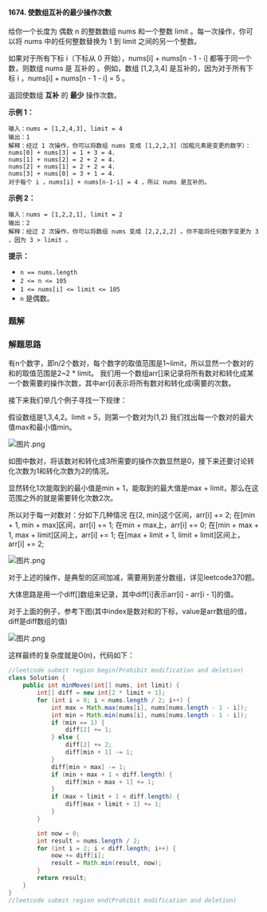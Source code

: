 #### 1674. 使数组互补的最少操作次数

给你一个长度为 偶数 n 的整数数组 nums 和一个整数 limit 。每一次操作，你可以将 nums 中的任何整数替换为 1 到 limit 之间的另一个整数。

如果对于所有下标 i（下标从 0 开始），nums[i] + nums[n - 1 - i] 都等于同一个数，则数组 nums 是 互补的 。例如，数组 [1,2,3,4] 是互补的，因为对于所有下标 i ，nums[i] + nums[n - 1 - i] = 5 。

返回使数组 **互补** 的 **最少** 操作次数。

**示例 1：**

```shell
输入：nums = [1,2,4,3], limit = 4
输出：1
解释：经过 1 次操作，你可以将数组 nums 变成 [1,2,2,3]（加粗元素是变更的数字）：
nums[0] + nums[3] = 1 + 3 = 4.
nums[1] + nums[2] = 2 + 2 = 4.
nums[2] + nums[1] = 2 + 2 = 4.
nums[3] + nums[0] = 3 + 1 = 4.
对于每个 i ，nums[i] + nums[n-1-i] = 4 ，所以 nums 是互补的。
```

**示例 2：**

```shell
输入：nums = [1,2,2,1], limit = 2
输出：2
解释：经过 2 次操作，你可以将数组 nums 变成 [2,2,2,2] 。你不能将任何数字变更为 3 ，因为 3 > limit 。
```

**提示：**

- `n == nums.length`
- `2 <= n <= 105`
- `1 <= nums[i] <= limit <= 105`
- `n` 是偶数。

### 题解

### 解题思路

有n个数字，即n/2个数对，每个数字的取值范围是1~limit，所以显然一个数对的和的取值范围是2~2 * limit。
我们用一个数组arr[]来记录将所有数对和转化成某一个数需要的操作次数，其中arr[i]表示将所有数对和转化成i需要的次数。

接下来我们举几个例子寻找一下规律：

假设数组是1,3,4,2。limit = 5，则第一个数对为(1,2)
我们找出每一个数对的最大值max和最小值min。

![图片.png](http://gitlab.wsh-study.com/xp-study/LeeteCode/-/blob/master/贪心算法/images/使数组互补的最少操作次数/1.jpg)

如图中数对，将该数对和转化成3所需要的操作次数显然是0，接下来还要讨论转化次数为1和转化次数为2的情况。

显然转化1次能取到的最小值是min + 1，能取到的最大值是max + limit，那么在这范围之外的就是需要转化次数2次。

所以对于每一对数对：分如下几种情况
在[2, min]这个区间，arr[i] += 2;
在[min + 1, min + max]区间，arr[i] += 1;
在min + max上，arr[i] += 0;
在[min + max + 1, max + limit]区间上，arr[i] += 1;
在[max + limit + 1, limit + limit]区间上，arr[i] += 2;

![图片.png](http://gitlab.wsh-study.com/xp-study/LeeteCode/-/blob/master/贪心算法/images/使数组互补的最少操作次数/2.jpg)

对于上述的操作，是典型的区间加减，需要用到差分数组，详见leetcode370题。

大体思路是用一个diff[]数组来记录，其中diff[i]表示arr[i] - arr[i - 1]的值。

对于上面的例子，参考下图(其中index是数对和的下标，value是arr数组的值，diff是diff数组的值)

![图片.png](http://gitlab.wsh-study.com/xp-study/LeeteCode/-/blob/master/贪心算法/images/使数组互补的最少操作次数/3.jpg)

这样最终的复杂度就是O(n)，代码如下：

```java
//leetcode submit region begin(Prohibit modification and deletion)
class Solution {
    public int minMoves(int[] nums, int limit) {
        int[] diff = new int[2 * limit + 1];
        for (int i = 0; i < nums.length / 2; i++) {
            int max = Math.max(nums[i], nums[nums.length - 1 - i]);
            int min = Math.min(nums[i], nums[nums.length - 1 - i]);
            if (min == 1) {
                diff[2] += 1;
            } else {
                diff[2] += 2;
                diff[min + 1] -= 1;
            }
            diff[min + max] -= 1;
            if (min + max + 1 < diff.length) {
                diff[min + max + 1] += 1;
            }
            if (max + limit + 1 < diff.length) {
                diff[max + limit + 1] += 1;
            }
        }

        int now = 0;
        int result = nums.length / 2;
        for (int i = 2; i < diff.length; i++) {
            now += diff[i];
            result = Math.min(result, now);
        }
        return result;
    }
}
//leetcode submit region end(Prohibit modification and deletion)

```

